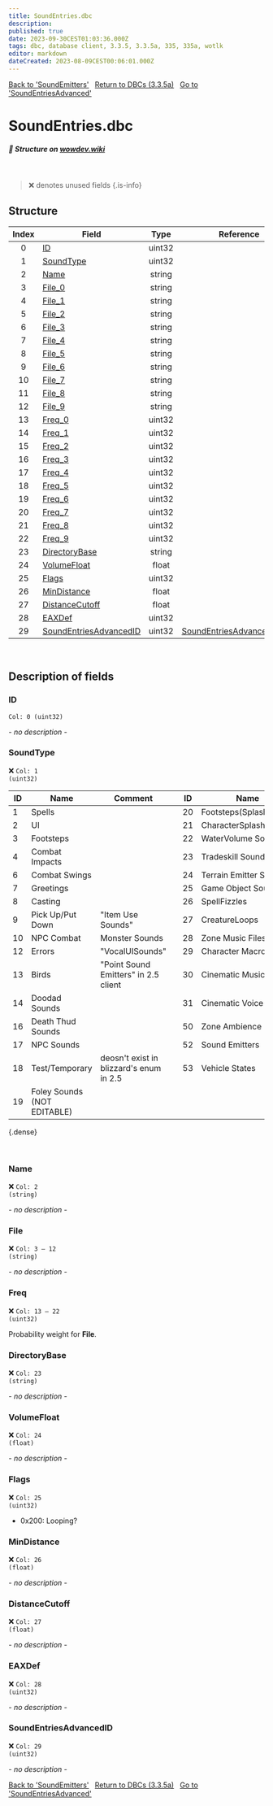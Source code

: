 ```yaml
---
title: SoundEntries.dbc
description:
published: true
date: 2023-09-30CEST01:03:36.000Z
tags: dbc, database client, 3.3.5, 3.3.5a, 335, 335a, wotlk
editor: markdown
dateCreated: 2023-08-09CEST00:06:01.000Z
---
```

<a href="https://trinitycore.info/files/DBC/335/soundemitters" class="mt-5 v-btn v-btn--depressed v-btn--flat v-btn--outlined theme--light v-size--default darkblue--text text--lighten-3"><span class="v-btn__content"><i aria-hidden="true" class="v-icon notranslate v-icon--left mdi mdi-arrow-left theme--light"></i><span>Back to 'SoundEmitters'</span></span></a>&nbsp;&nbsp;&nbsp;<a href="https://trinitycore.info/files/DBC/335/DBC" class="mt-5 v-btn v-btn--depressed v-btn--flat v-btn--outlined theme--light v-size--default darkblue--text text--lighten-3"><span class="v-btn__content"><i aria-hidden="true" class="v-icon notranslate v-icon--left mdi mdi-home-outline theme--light"></i><span>Return to DBCs (3.3.5a)</span></span></a>&nbsp;&nbsp;&nbsp;<a href="https://trinitycore.info/files/DBC/335/soundentriesadvanced" class="mt-5 v-btn v-btn--depressed v-btn--flat v-btn--outlined theme--light v-size--default darkblue--text text--lighten-3"><span class="v-btn__content"><span>Go to 'SoundEntriesAdvanced'</span><i aria-hidden="true" class="v-icon notranslate v-icon--right mdi mdi-arrow-right theme--light"></i></span></a>

# SoundEntries.dbc
##### :pencil: Structure on [wowdev.wiki](https://wowdev.wiki/DB/SoundEntries)
&nbsp;

> :x: denotes unused fields
{.is-info}


## Structure

| Index | Field | Type | Reference |
| :---: | --- | :---: | --- |
| 0 | [ID](#id-alt) | uint32 |  |
| 1 | [SoundType](#soundtype) | uint32 |  |
| 2 | [Name](#name-alt) | string |  |
| 3 | [File_0](#file) | string |  |
| 4 | [File_1](#file) | string |  |
| 5 | [File_2](#file) | string |  |
| 6 | [File_3](#file) | string |  |
| 7 | [File_4](#file) | string |  |
| 8 | [File_5](#file) | string |  |
| 9 | [File_6](#file) | string |  |
| 10 | [File_7](#file) | string |  |
| 11 | [File_8](#file) | string |  |
| 12 | [File_9](#file) | string |  |
| 13 | [Freq_0](#freq) | uint32 |  |
| 14 | [Freq_1](#freq) | uint32 |  |
| 15 | [Freq_2](#freq) | uint32 |  |
| 16 | [Freq_3](#freq) | uint32 |  |
| 17 | [Freq_4](#freq) | uint32 |  |
| 18 | [Freq_5](#freq) | uint32 |  |
| 19 | [Freq_6](#freq) | uint32 |  |
| 20 | [Freq_7](#freq) | uint32 |  |
| 21 | [Freq_8](#freq) | uint32 |  |
| 22 | [Freq_9](#freq) | uint32 |  |
| 23 | [DirectoryBase](#directorybase) | string |  |
| 24 | [VolumeFloat](#volumefloat) | float |  |
| 25 | [Flags](#flags) | uint32 |  |
| 26 | [MinDistance](#mindistance) | float |  |
| 27 | [DistanceCutoff](#distancecutoff) | float |  |
| 28 | [EAXDef](#eaxdef) | uint32 |  |
| 29 | [SoundEntriesAdvancedID](#soundentriesadvancedid) | uint32 | [SoundEntriesAdvanced.dbc/0](/files/DBC/335/soundentriesadvanced#id-alt) |
&nbsp;
## Description of fields

### ID <!-- {#id-alt} -->
<code>Col: 0 (uint32)</code>

*- no description -*
&nbsp;

### SoundType
:x: <code>Col: 1 (uint32)</code>

| ID | Name | Comment |  | ID | Name | Comment
|----|------|---------|--|----|------|---------
| 1 | Spells |  | | 20 | Footsteps(Splashes) |  |
| 2 | UI |  | | 21 | CharacterSplashSounds |  |
| 3 | Footsteps |  | | 22 | WaterVolume Sounds |  |
| 4 | Combat Impacts |  | | 23 | Tradeskill Sounds |  |
| 6 | Combat Swings |  | | 24 | Terrain Emitter Sounds |  |
| 7 | Greetings |  | | 25 | Game Object Sounds |  |
| 8 | Casting |  | | 26 | SpellFizzles |  |
| 9 | Pick Up/Put Down | "Item Use Sounds" | | 27 | CreatureLoops |  |
| 10 | NPC Combat | Monster Sounds | | 28 | Zone Music Files |  |
| 12 | Errors | "VocalUISounds" | | 29 | Character Macro Lines | emotes |
| 13 | Birds | "Point Sound Emitters" in 2.5 client | | 30 | Cinematic Music |  |
| 14 | Doodad Sounds |  | | 31 | Cinematic Voice |  |
| 16 | Death Thud Sounds |  | | 50 | Zone Ambience |  |
| 17 | NPC Sounds |  | | 52 | Sound Emitters |  |
| 18 | Test/Temporary | deosn't exist in blizzard's enum in 2.5 | | 53 | Vehicle States |
| 19 | Foley Sounds (NOT EDITABLE) |  |  |  |  |
{.dense}

&nbsp;

### Name <!-- {#name-alt} -->
:x: <code>Col: 2 (string)</code>

*- no description -*
&nbsp;

### File
:x: <code>Col: 3 &ndash; 12 (string)</code>

*- no description -*
&nbsp;

### Freq
:x: <code>Col: 13 &ndash; 22 (uint32)</code>

Probability weight for **File**.
&nbsp;

### DirectoryBase
:x: <code>Col: 23 (string)</code>

*- no description -*
&nbsp;

### VolumeFloat
:x: <code>Col: 24 (float)</code>

*- no description -*
&nbsp;

### Flags
:x: <code>Col: 25 (uint32)</code>

* 0x200: Looping?
&nbsp;

### MinDistance
:x: <code>Col: 26 (float)</code>

*- no description -*
&nbsp;

### DistanceCutoff
:x: <code>Col: 27 (float)</code>

*- no description -*
&nbsp;

### EAXDef
:x: <code>Col: 28 (uint32)</code>

*- no description -*
&nbsp;

### SoundEntriesAdvancedID
:x: <code>Col: 29 (uint32)</code>

*- no description -*
&nbsp;

<a href="https://trinitycore.info/files/DBC/335/soundemitters" class="mt-5 v-btn v-btn--depressed v-btn--flat v-btn--outlined theme--light v-size--default darkblue--text text--lighten-3"><span class="v-btn__content"><i aria-hidden="true" class="v-icon notranslate v-icon--left mdi mdi-arrow-left theme--light"></i><span>Back to 'SoundEmitters'</span></span></a>&nbsp;&nbsp;&nbsp;<a href="https://trinitycore.info/files/DBC/335/DBC" class="mt-5 v-btn v-btn--depressed v-btn--flat v-btn--outlined theme--light v-size--default darkblue--text text--lighten-3"><span class="v-btn__content"><i aria-hidden="true" class="v-icon notranslate v-icon--left mdi mdi-home-outline theme--light"></i><span>Return to DBCs (3.3.5a)</span></span></a>&nbsp;&nbsp;&nbsp;<a href="https://trinitycore.info/files/DBC/335/soundentriesadvanced" class="mt-5 v-btn v-btn--depressed v-btn--flat v-btn--outlined theme--light v-size--default darkblue--text text--lighten-3"><span class="v-btn__content"><span>Go to 'SoundEntriesAdvanced'</span><i aria-hidden="true" class="v-icon notranslate v-icon--right mdi mdi-arrow-right theme--light"></i></span></a>

